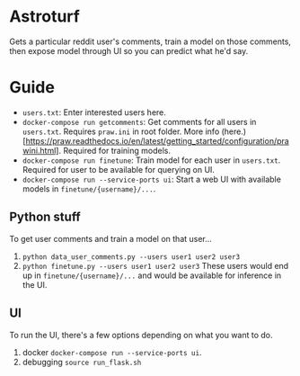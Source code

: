 # Astroturf
Gets a particular reddit user's comments, train a model on those comments, then expose model through UI so you can predict what he'd say.

# Guide
- `users.txt`: Enter interested users here.
- `docker-compose run getcomments`: Get comments for all users in `users.txt`. Requires `praw.ini` in root folder. More info (here.)[https://praw.readthedocs.io/en/latest/getting_started/configuration/prawini.html]. Required for training models.
- `docker-compose run finetune`: Train model for each user in `users.txt`. Required for user to be available for querying on UI.
- `docker-compose run --service-ports ui`: Start a web UI with available models in `finetune/{username}/...`.

## Python stuff
To get user comments and train a model on that user...
1. `python data_user_comments.py --users user1 user2 user3`
2. `python finetune.py --users user1 user2 user3`
These users would end up in `finetune/{username}/...` and would be available for inference in the UI.

## UI
To run the UI, there's a few options depending on what you want to do.
1. docker `docker-compose run --service-ports ui`.
2. debugging `source run_flask.sh`
